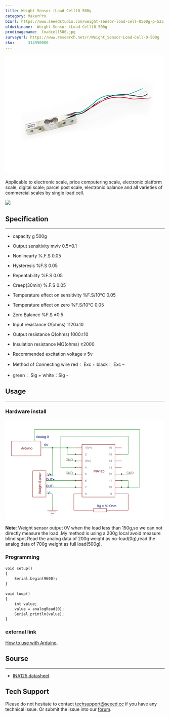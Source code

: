 ```yaml
---
title: Weight Sensor (Load Cell)0-500g
category: MakerPro
bzurl: https://www.seeedstudio.com/weight-sensor-load-cell-0500g-p-525.html?cPath=144_150
oldwikiname:  Weight Sensor (Load Cell)0-500g
prodimagename:  loadcell500.jpg
surveyurl: https://www.research.net/r/Weight_Sensor-Load-Cell-0-500g
sku:      314990000
---
```

![](https://github.com/SeeedDocument/Weight_Sensor_Load_Cell_0-500g/raw/master/img/loadcell500.jpg)


Applicable to electronic scale, price computering scale, electronic platform scale, digital scale; parcel post scale, electronic balance and all varieties of commercial scales by single load cell.

[![](https://github.com/SeeedDocument/Seeed-WiKi/raw/master/docs/images/300px-Get_One_Now_Banner-ragular.png)](https://www.seeedstudio.com/weight-sensor-load-cell-0500g-p-525.html?cPath=144_150)

##   Specification
---
*   capacity g 500g

*   Output sensitivity mv/v 0.5±0.1

*   Nonlinearty %.F.S 0.05

*   Hysteresis %F.S 0.05

*   Repeatability %F.S 0.05

*   Creep(30min) %.F.S 0.05

*   Temperature effect on sensitivity %F.S/10℃ 0.05

*   Temperature effect on zero %F.S/10℃ 0.05

*   Zero Balance %F.S ±0.5

*   Input resistance Ω(ohms) 1120±10

*   Output resistance Ω(ohms) 1000±10

*   Insulation resistance MΩ(ohms) ≥2000

*   Recommended excitation voltage v 5v

*   Method of Connecting wire red： Exc + black： Exc –

*   green： Sig + white：Sig -

##   Usage
---
###  **Hardware install**

![](https://github.com/SeeedDocument/Weight_Sensor_Load_Cell_0-500g/raw/master/img/Weight_Sensor.png)

**Note**: Weight sensor output 0V when the load less than 150g,so we can not directly measure the load .My method is using a 200g local avoid measure blind spot.Read the analog data of 200g weight as no-load(0g),read the analog data of 700g weight as full load(500g).

###  **Programming**
```
void setup()
{
    Serial.begin(9600);
}

void loop()
{
    int value;
    value = analogRead(0);
    Serial.println(value);
}
```

###   external link

[How to use with Arduino](http://cerulean.dk/words/?page_id=42).

##   Sourse
---
- [INA125 datasheet](https://github.com/SeeedDocument/Weight_Sensor_Load_Cell_0-500g/raw/master/res/INA125.pdf)

## Tech Support
Please do not hesitate to contact [techsupport@seeed.cc](techsupport@seeed.cc) if you have any technical issue. Or submit the issue into our [forum](http://seeedstudio.com/forum/). 